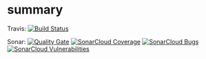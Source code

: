 # summary

Travis:
[![Build Status](https://travis-ci.org/JulienOrain/summarize.svg?branch=master)](https://travis-ci.org/JulienOrain/summarize)

Sonar:
[![Quality Gate](https://sonarcloud.io/api/badges/gate?key=summarize)](https://sonarcloud.io/dashboard?id=summarize)
[![SonarCloud Coverage](https://sonarcloud.io/api/badges/measure?key=summarize&metric=coverage)](https://sonarcloud.io/component_measures?id=summarize&metric=Coverage)
[![SonarCloud Bugs](https://sonarcloud.io/api/badges/measure?key=summarize&metric=bugs)](https://sonarcloud.io/component_measures?id=summarize&metric=Reliability)
[![SonarCloud Vulnerabilities](https://sonarcloud.io/api/badges/measure?key=summarize&metric=vulnerabilities)](https://sonarcloud.io/component_measures?id=summarize&metric=Security)
